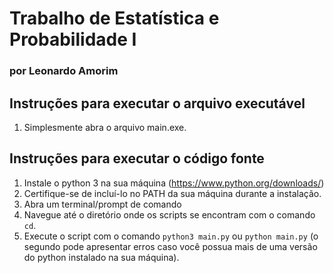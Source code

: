 # Trabalho de Estatística e Probabilidade I
### por Leonardo Amorim

## Instruções para executar o arquivo executável
1. Simplesmente abra o arquivo main.exe.

## Instruções para executar o código fonte
1. Instale o python 3 na sua máquina (https://www.python.org/downloads/)
2. Certifique-se de incluí-lo no PATH da sua máquina durante a instalação.
3. Abra um terminal/prompt de comando
4. Navegue até o diretório onde os scripts se encontram com o comando `cd`.
5. Execute o script com o comando `python3 main.py` ou `python main.py` 
(o segundo pode apresentar erros caso você possua mais de uma versão do python instalado na sua máquina).